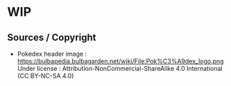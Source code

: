 # WIP

## Sources / Copyright 
- Pokedex header image : 
    https://bulbapedia.bulbagarden.net/wiki/File:Pok%C3%A9dex_logo.png
    Under license : 
    Attribution-NonCommercial-ShareAlike 4.0 International (CC BY-NC-SA 4.0) 